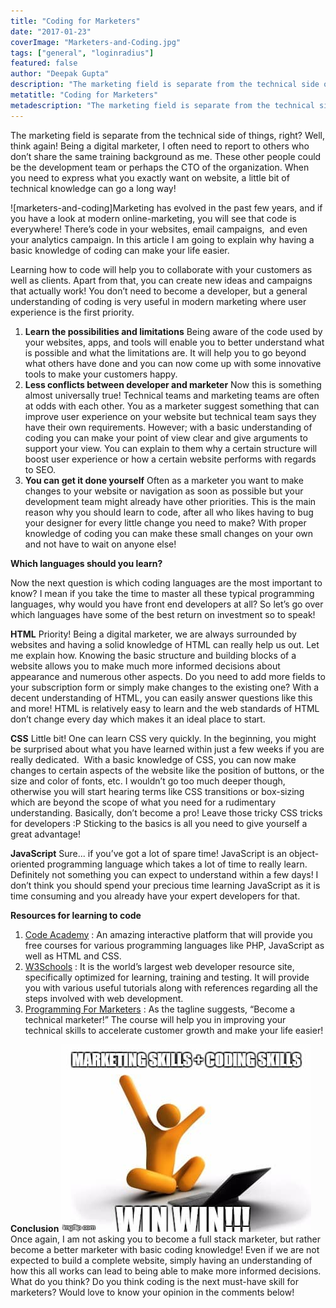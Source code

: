 ```yaml
---
title: "Coding for Marketers"
date: "2017-01-23"
coverImage: "Marketers-and-Coding.jpg"
tags: ["general", "loginradius"]
featured: false 
author: "Deepak Gupta"
description: "The marketing field is separate from the technical side of things, right? Well, think again! The article implies something else."
metatitle: "Coding for Marketers"
metadescription: "The marketing field is separate from the technical side of things, right? Well, think again! The article implies something else."
---
```


The marketing field is separate from the technical side of things, right? Well, think again! Being a digital marketer, I often need to report to others who don’t share the same training background as me. These other people could be the development team or perhaps the CTO of the organization. When you need to express what you exactly want on website, a little bit of technical knowledge can go a long way!

![marketers-and-coding]Marketing has evolved in the past few years, and if you have a look at modern online-marketing, you will see that code is everywhere! There’s code in your websites, email campaigns,  and even your analytics campaign. In this article I am going to explain why having a basic knowledge of coding can make your life easier.

Learning how to code will help you to collaborate with your customers as well as clients. Apart from that, you can create new ideas and campaigns that actually work! You don’t need to become a developer, but a general understanding of coding is very useful in modern marketing where user experience is the first priority.

1. **Learn the possibilities and limitations** Being aware of the code used by your websites, apps, and tools will enable you to better understand what is possible and what the limitations are. It will help you to go beyond what others have done and you can now come up with some innovative tools to make your customers happy.
2. **Less conflicts between developer and marketer** Now this is something almost universally true! Technical teams and marketing teams are often at odds with each other. You as a marketer suggest something that can improve user experience on your website but technical team says they have their own requirements. However; with a basic understanding of coding you can make your point of view clear and give arguments to support your view. You can explain to them why a certain structure will boost user experience or how a certain website performs with regards to SEO.
3. **You can get it done yourself** Often as a marketer you want to make changes to your website or navigation as soon as possible but your development team might already have other priorities. This is the main reason why you should learn to code, after all who likes having to bug your designer for every little change you need to make? With proper knowledge of coding you can make these small changes on your own and not have to wait on anyone else!

**Which languages should you learn?**

Now the next question is which coding languages are the most important to know? I mean if you take the time to master all these typical programming languages, why would you have front end developers at all? So let’s go over which languages have some of the best return on investment so to speak!

**HTML** Priority! Being a digital marketer, we are always surrounded by websites and having a solid knowledge of HTML can really help us out. Let me explain how. Knowing the basic structure and building blocks of a website allows you to make much more informed decisions about appearance and numerous other aspects. Do you need to add more fields to your subscription form or simply make changes to the existing one? With a decent understanding of HTML, you can easily answer questions like this and more! HTML is relatively easy to learn and the web standards of HTML don’t change every day which makes it an ideal place to start.

**CSS** Little bit! One can learn CSS very quickly. In the beginning, you might be surprised about what you have learned within just a few weeks if you are really dedicated.  With a basic knowledge of CSS, you can now make changes to certain aspects of the website like the position of buttons, or the size and color of fonts, etc. I wouldn’t go too much deeper though, otherwise you will start hearing terms like CSS transitions or box-sizing which are beyond the scope of what you need for a rudimentary understanding. Basically, don’t become a pro! Leave those tricky CSS tricks for developers :P Sticking to the basics is all you need to give yourself a great advantage!

**JavaScript** Sure... if you’ve got a lot of spare time! JavaScript is an object-oriented programming language which takes a lot of time to really learn. Definitely not something you can expect to understand within a few days! I don’t think you should spend your precious time learning JavaScript as it is time consuming and you already have your expert developers for that.

**Resources for learning to code**

1. [Code Academy](https://www.codecademy.com/en) : An amazing interactive platform that will provide you free courses for various programming languages like PHP, JavaScript as well as HTML and CSS.
2. [W3Schools](http://www.w3schools.com/) : It is the world’s largest web developer resource site, specifically optimized for learning, training and testing. It will provide you with various useful tutorials along with references regarding all the steps involved with web development.
3. [Programming For Marketers](http://www.programmingformarketers.com/) : As the tagline suggests, “Become a technical marketer!” The course will help you in improving your technical skills to accelerate customer growth and make your life easier!

**Conclusion ![Marketer-with-Coding-Skills.jpg?ver=1553881376](Marketer-with-Coding-Skills.jpg)** Once again, I am not asking you to become a full stack marketer, but rather become a better marketer with basic coding knowledge! Even if we are not expected to build a complete website, simply having an understanding of how this all works can lead to being able to make more informed decisions. What do you think? Do you think coding is the next must-have skill for marketers? Would love to know your opinion in the comments below!
